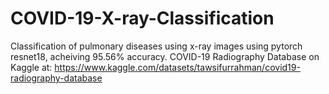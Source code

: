 # COVID-19-X-ray-Classification
Classification of pulmonary diseases using x-ray images using pytorch resnet18, acheiving 95.56% accuracy.
COVID-19 Radiography Database on Kaggle at: https://www.kaggle.com/datasets/tawsifurrahman/covid19-radiography-database
